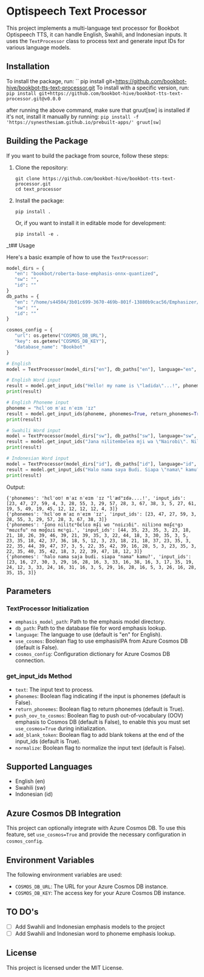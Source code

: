 # Optispeech Text Processor

This project implements a multi-language text processor for Bookbot Optispeech TTS, it can handle English, Swahili, and Indonesian inputs. It uses the `TextProcessor` class to process text and generate input IDs for various language models.

## Installation

To install the package, run:
``
pip install git+https://github.com/bookbot-hive/bookbot-tts-text-processor.git
To install with a specific version, run:
`pip install git+https://github.com/bookbot-hive/bookbot-tts-text-processor.git@v0.0.0`

after running the above command, make sure that gruut[sw] is installed if it's not, install it manually by running:
`pip install -f 'https://synesthesiam.github.io/prebuilt-apps/' gruut[sw]`


## Building the Package

If you want to build the package from source, follow these steps:

1. Clone the repository:
   ```
   git clone https://github.com/bookbot-hive/bookbot-tts-text-processor.git
   cd text_processor
   ```

2. Install the package:
   ```
   pip install .
   ```

   Or, if you want to install it in editable mode for development:
   ```
   pip install -e .
   ```

_t## Usage

Here's a basic example of how to use the `TextProcessor`:

```python
model_dirs = {
   "en": "bookbot/roberta-base-emphasis-onnx-quantized",
   "sw": "",
   "id": ""
}
db_paths = {
   "en": "/home/s44504/3b01c699-3670-469b-801f-13880b9cac56/Emphasizer/data/words_emphasis_lookup_mixed.json",
   "sw": "",
   "id": ""
}

cosmos_config = {
   "url": os.getenv("COSMOS_DB_URL"),
   "key": os.getenv("COSMOS_DB_KEY"),
   "database_name": "Bookbot"
}

# English
model = TextProcessor(model_dirs["en"], db_paths["en"], language="en", use_cosmos=True, cosmos_config=cosmos_config)

# English Word input
result = model.get_input_ids("Hello! my name is \"ladida\"...!", phonemes=False, return_phonemes=True, push_oov_to_cosmos=False, add_blank_token=True)
print(result)

# English Phoneme input
phoneme = "hɛlˈoʊ mˈaɪ nˈeɪm ˈɪz"
result = model.get_input_ids(phoneme, phonemes=True, return_phonemes=True, push_oov_to_cosmos=False, add_blank_token=True)
print(result)

# Swahili Word input
model = TextProcessor(model_dirs["sw"], db_paths["sw"], language="sw", use_cosmos=False, cosmos_config=cosmos_config)
result = model.get_input_ids("Jana nilitembelea mji wa \"Nairobi\". Niliona majengo \"marefu\" na magari mengi.", phonemes=False, return_phonemes=True, push_oov_to_cosmos=False, add_blank_token=True)
print(result)

# Indonesian Word input
model = TextProcessor(model_dirs["id"], db_paths["id"], language="id", use_cosmos=False, cosmos_config=cosmos_config)
result = model.get_input_ids("Halo nama saya Budi. Siapa \"nama\" kamu?", phonemes=False, return_phonemes=True, push_oov_to_cosmos=False, add_blank_token=True)
print(result)
```

Output:
```
{'phonemes': 'hɛlˈoʊ! mˈaɪ nˈeɪm ˈɪz "lˈæd"ɪdə....!', 'input_ids': [23, 47, 27, 59, 4, 3, 28, 55, 3, 29, 57, 28, 3, 67, 38, 3, 5, 27, 61, 19, 5, 49, 19, 45, 12, 12, 12, 12, 4, 3]}
{'phonemes': 'hɛlˈoʊ mˈaɪ nˈeɪm ˈɪz', 'input_ids': [23, 47, 27, 59, 3, 28, 55, 3, 29, 57, 28, 3, 67, 38, 3]}
{'phonemes': 'ʄɑnɑ nilitɛᵐɓɛlɛɑ mʄi wɑ "nɑiɾɔɓi". niliɔnɑ mɑʄɛᵑgɔ "mɑɾɛfu" nɑ mɑɠɑɾi mɛᵑgi.', 'input_ids': [44, 35, 23, 35, 3, 23, 18, 21, 18, 26, 39, 46, 39, 21, 39, 35, 3, 22, 44, 18, 3, 30, 35, 3, 5, 23, 35, 18, 42, 37, 36, 18, 5, 12, 3, 23, 18, 21, 18, 37, 23, 35, 3, 22, 35, 44, 39, 47, 37, 3, 5, 22, 35, 42, 39, 16, 28, 5, 3, 23, 35, 3, 22, 35, 40, 35, 42, 18, 3, 22, 39, 47, 18, 12, 3]}
{'phonemes': 'halo nama saja budi. siapa "nama" kamu?', 'input_ids': [23, 16, 27, 30, 3, 29, 16, 28, 16, 3, 33, 16, 38, 16, 3, 17, 35, 19, 24, 12, 3, 33, 24, 16, 31, 16, 3, 5, 29, 16, 28, 16, 5, 3, 26, 16, 28, 35, 15, 3]}
```

## Parameters

### TextProcessor Initialization

- `emphasis_model_path`: Path to the emphasis model directory.
- `db_path`: Path to the database file for word emphasis lookup.
- `language`: The language to use (default is "en" for English).
- `use_cosmos`: Boolean flag to use emphasisIPA from Azure Cosmos DB (default is False).
- `cosmos_config`: Configuration dictionary for Azure Cosmos DB connection.

### get_input_ids Method

- `text`: The input text to process.
- `phonemes`: Boolean flag indicating if the input is phonemes (default is False).
- `return_phonemes`: Boolean flag to return phonemes (default is True).
- `push_oov_to_cosmos`: Boolean flag to push out-of-vocabulary (OOV) emphasis to Cosmos DB (default is False), to enable this you must set `use_cosmos=True` during initialization. 
- `add_blank_token`: Boolean flag to add blank tokens at the end of the input_ids (default is True).
- `normalize`: Boolean flag to normalize the input text (default is False).

## Supported Languages

- English (en)
- Swahili (sw)
- Indonesian (id)

## Azure Cosmos DB Integration

This project can optionally integrate with Azure Cosmos DB. To use this feature, set `use_cosmos=True` and provide the necessary configuration in `cosmos_config`.

## Environment Variables

The following environment variables are used:

- `COSMOS_DB_URL`: The URL for your Azure Cosmos DB instance.
- `COSMOS_DB_KEY`: The access key for your Azure Cosmos DB instance.

## TO DO's

- [ ] Add Swahili and Indonesian emphasis models to the project
- [ ] Add Swahili and Indonesian word to phoneme emphasis lookup.

## License

This project is licensed under the MIT License.
